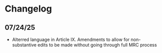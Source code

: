 # Changelog

## 07/24/25

- Alterred language in Article IX. Amendments to allow for non-substantive edits to be made without going through full MRC process 